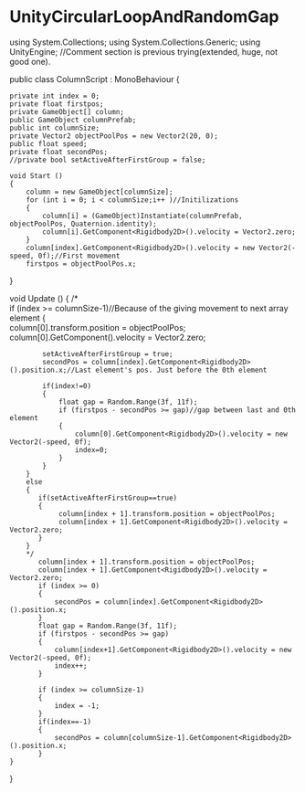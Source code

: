 # UnityCircularLoopAndRandomGap
using System.Collections;
using System.Collections.Generic;
using UnityEngine;
//Comment section is previous trying(extended, huge, not good one).

public class ColumnScript : MonoBehaviour {

    private int index = 0;    
    private float firstpos;
    private GameObject[] column;
    public GameObject columnPrefab;
    public int columnSize;
    private Vector2 objectPoolPos = new Vector2(20, 0);
    public float speed;
    private float secondPos;
    //private bool setActiveAfterFirstGroup = false;

    void Start () 
    {
        column = new GameObject[columnSize];
        for (int i = 0; i < columnSize;i++ )//Initilizations
        {
            column[i] = (GameObject)Instantiate(columnPrefab, objectPoolPos, Quaternion.identity);
            column[i].GetComponent<Rigidbody2D>().velocity = Vector2.zero;        
        }
        column[index].GetComponent<Rigidbody2D>().velocity = new Vector2(-speed, 0f);//First movement
        firstpos = objectPoolPos.x;
   }

void Update () 
    {  /*      
       if (index >= columnSize-1)//Because of the giving movement to next array element
       {                
            column[0].transform.position = objectPoolPos;
            column[0].GetComponent<Rigidbody2D>().velocity = Vector2.zero;

            setActiveAfterFirstGroup = true;
            secondPos = column[index].GetComponent<Rigidbody2D>().position.x;//Last element's pos. Just before the 0th element

            if(index!=0)
            {                    
                float gap = Random.Range(3f, 11f);
                if (firstpos - secondPos >= gap)//gap between last and 0th element
                {
                    column[0].GetComponent<Rigidbody2D>().velocity = new Vector2(-speed, 0f);
                    index=0;                        
                }
            }
        }
        else
        {    
           if(setActiveAfterFirstGroup==true)
           {
                column[index + 1].transform.position = objectPoolPos;
                column[index + 1].GetComponent<Rigidbody2D>().velocity = Vector2.zero;
           }
        }
        */
           column[index + 1].transform.position = objectPoolPos;
           column[index + 1].GetComponent<Rigidbody2D>().velocity = Vector2.zero;
           if (index >= 0)
           { 
               secondPos = column[index].GetComponent<Rigidbody2D>().position.x; 
           }
           float gap = Random.Range(3f, 11f);
           if (firstpos - secondPos >= gap)
           {
               column[index+1].GetComponent<Rigidbody2D>().velocity = new Vector2(-speed, 0f);
               index++;
           }           
           
           if (index >= columnSize-1)
           {                             
               index = -1;
           }
           if(index==-1)
           {
               secondPos = column[columnSize-1].GetComponent<Rigidbody2D>().position.x;
           }
	}
}
